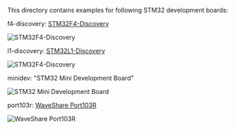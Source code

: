 This directory contains examples for following STM32 development boards:

f4-discovery: [STM32F4-Discovery](http://www.st.com/web/catalog/tools/FM116/SC959/SS1532/PF252419)

![STM32F4-Discovery](https://raw.githubusercontent.com/ziutek/emgo/devel/egpath/src/stm32/examples/f4-discovery/board.jpg)

l1-discovery: [STM32L1-Discovery](http://www.st.com/web/en/catalog/tools/PF250990)

![STM32F4-Discovery](https://raw.githubusercontent.com/ziutek/emgo/devel/egpath/src/stm32/examples/l1-discovery/board.jpg)

minidev: "STM32 Mini Development Board"

![STM32 Mini Development Board](https://raw.githubusercontent.com/ziutek/emgo/devel/egpath/src/stm32/examples/minidev/board.jpg)

port103r: [WaveShare Port103R](http://www.waveshare.net/wiki/Port103R)

![WaveShare Port103R](https://raw.githubusercontent.com/ziutek/emgo/devel/egpath/src/stm32/examples/port103r/board.jpg)
